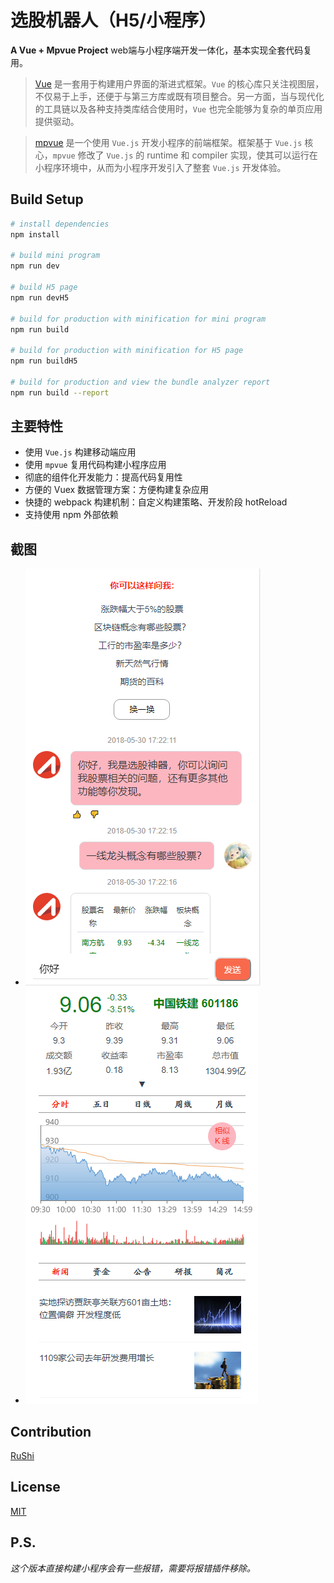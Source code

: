 <!-- <p align="center"><img width="100" src="./static/res/img/liangPlus.png" alt="mpvue logo"></a></p>
<p align="center">
   <a href="https://circleci.com/gh/vuejs/vue/tree/dev"><img src="https://img.shields.io/circleci/project/vuejs/vue/dev.svg" alt="Build Status"></a>
   <a href="https://www.npmjs.com/package/vue"><img src="https://img.shields.io/npm/v/vue.svg" alt="Version"></a>
   <a href="https://www.npmjs.com/package/vue"><img src="https://img.shields.io/npm/l/vue.svg" alt="License"></a>
</p> -->
# 选股机器人（H5/小程序）

**A Vue + Mpvue Project**
web端与小程序端开发一体化，基本实现全套代码复用。

> [Vue](https://cn.vuejs.org/) 是一套用于构建用户界面的渐进式框架。`Vue` 的核心库只关注视图层，不仅易于上手，还便于与第三方库或既有项目整合。另一方面，当与现代化的工具链以及各种支持类库结合使用时，`Vue` 也完全能够为复杂的单页应用提供驱动。

> [mpvue](http://mpvue.com/) 是一个使用 `Vue.js` 开发小程序的前端框架。框架基于 `Vue.js` 核心，`mpvue` 修改了 `Vue.js` 的 runtime 和 compiler 实现，使其可以运行在小程序环境中，从而为小程序开发引入了整套 `Vue.js` 开发体验。

## Build Setup

``` bash
# install dependencies
npm install

# build mini program
npm run dev

# build H5 page
npm run devH5

# build for production with minification for mini program
npm run build

# build for production with minification for H5 page
npm run buildH5

# build for production and view the bundle analyzer report
npm run build --report
```

## 主要特性

* 使用 `Vue.js` 构建移动端应用
* 使用 `mpvue` 复用代码构建小程序应用
* 彻底的组件化开发能力：提高代码复用性
* 方便的 Vuex 数据管理方案：方便构建复杂应用
* 快捷的 webpack 构建机制：自定义构建策略、开发阶段 hotReload
* 支持使用 npm 外部依赖

## 截图
- ![对话聊天](./static/res/readmeImg/demo_2.png)
- ![股票详情](./static/res/readmeImg/demo_1.png)

## Contribution

[RuShi](https://github.com/zz570557024)

## License

[MIT](http://opensource.org/licenses/MIT)

## P.S.
*这个版本直接构建小程序会有一些报错，需要将报错插件移除。*
